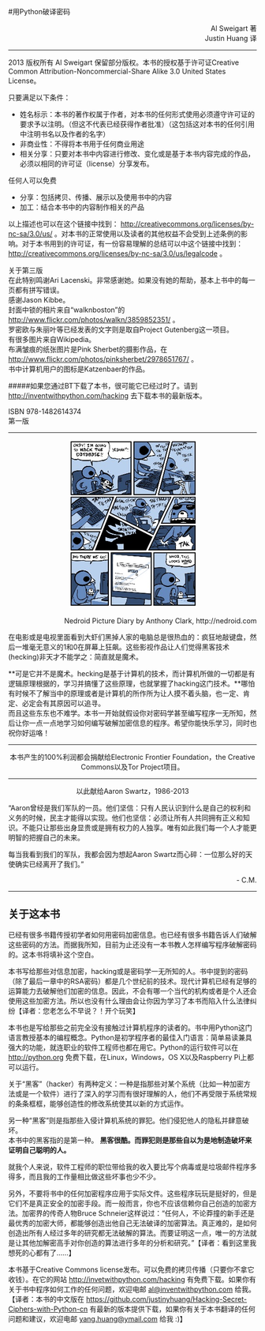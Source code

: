 #用Python破译密码
<div align="right">
Al Sweigart 著
</div>
<div align="right">
Justin Huang 译
</div>

---

2013 版权所有 Al Sweigart 
保留部分版权。本书的授权基于许可证Creative Common Attribution-Noncommercial-Share Alike 3.0 United States License。

只要满足以下条件：   
* 姓名标示：本书的著作权属于作者，对本书的任何形式使用必须遵守许可证的要求予以注明。（但这不代表已经获得作者批准）（这包括这对本书的任何引用中注明书名以及作者的名字）  
* 非商业性：不得将本书用于任何商业用途  
* 相关分享：只要对本书中内容进行修改、变化或是基于本书内容完成的作品，必须以相同的许可证（license）分享发布。

任何人可以免费  
* 分享：包括拷贝、传播、展示以及使用书中的内容  
* 加工：结合本书中的内容制作相关的产品   

以上描述也可以在这个链接中找到： http://creativecommons.org/licenses/by-nc-sa/3.0/us/ 。对本书的正常使用以及读者的其他权益不会受到上述条例的影响。对于本书用到的许可证，有一份容易理解的总结可以中这个链接中找到：http://creativecommons.org/licenses/by-nc-sa/3.0/us/legalcode 。  

关于第三版   
在此特别鸣谢Ari Lacenski。非常感谢她。如果没有她的帮助，基本上书中的每一页都有拼写错误。  
感谢Jason Kibbe。   
封面中锁的相片来自“walknboston”的 http://www.flickr.com/photos/walkn/3859852351/ 。   
罗密欧与朱丽叶等已经发表的文字则是取自Project Gutenberg这一项目。  
有很多图片来自Wikipedia。  
布满皱痕的纸张图片是Pink Sherbet的摄影作品，在 http://www.flickr.com/photos/pinksherbet/2978651767/ 。  
书中计算机用户的图标是Katzenbaer的作品。   

#####如果您通过BT下载了本书，很可能它已经过时了。请到 http://inventwithpython.com/hacking 去下载本书的最新版本。  

ISBN 978-1482614374   
第一版

---

<p align="center"><img src="Images/NedroidPictureDiary.jpg"/></p>

<div align="right">
Nedroid Picture Diary by Anthony Clark, http://nedroid.com
</div>

在电影或是电视里面看到大虾们黑掉人家的电脑总是很热血的：疯狂地敲键盘，然后一堆毫无意义的1和0在屏幕上狂飙。这些影视作品让人们觉得黑客技术(hecking)非天才不能学之：简直就是魔术。   

**可是它并不是魔术。hecking是基于计算机的技术，而计算机所做的一切都是有逻辑原理根据的，学习并搞懂了这些原理，也就掌握了hacking这门技术。**哪怕有时候不了解当中的原理或者是计算机的所作所为让人摸不着头脑，也一定、肯定、必定会有其原因可以追寻。    
而且这些东东也不难学。本书一开始就假设你对密码学甚至编写程序一无所知，然后让你一点一点地学习如何编写破解加密信息的程序。希望你能快乐学习，同时也祝你好运咯！   

---

<div align="center">
本书产生的100%利润都会捐献给Electronic Frontier Foundation，the Creative Commons以及Tor Project项目。
</div>

---

<div align="center">
以此献给Aaron Swartz，1986-2013
</div>

“Aaron曾经是我们军队的一员。他们坚信：只有人民认识到什么是自己的权利和义务的时候，民主才能得以实现。他们也坚信：必须让所有人共同拥有正义和知识。不能只让那些出身显贵或是拥有权力的人独享。唯有如此我们每一个人才能更明智的把握自己的未来。   

每当我看到我们的军队，我都会因为想起Aaron Swartz而心碎：一位那么好的天使确实已经离开了我们。”   

<div align="right">
- C.M.
</div>

---

关于这本书
--

已经有很多书籍传授初学者如何用密码加密信息。也已经有很多书籍告诉人们破解这些密码的方法。而据我所知，目前为止还没有一本书教人怎样编写程序破解密码的。这本书将填补这个空白。   

本书写给那些对信息加密，hacking或是密码学一无所知的人。书中提到的密码（除了最后一章中的RSA密码）都是几个世纪前的技术。现代计算机已经有足够的运算能力去破解他们加密的信息。因此，不会有哪一个当代的机构或者是个人还会使用这些加密方法。所以也没有什么理由会让你因为学习了本书而陷入什么法律纠纷【译者：您老怎么不早说？！开个玩笑】  

本书也是写给那些之前完全没有接触过计算机程序的读者的。书中用Python这门语言教授基本的编程概念。Python是初学程序者的最佳入门语言：简单易读兼具强大的功能，就连职业的软件工程师也都在用它。Python的运行软件可以在 http://python.org 免费下载，在Linux，Windows，OS X以及Raspberry Pi上都可以运行。  

关于“黑客”（hacker）有两种定义：一种是指那些对某个系统（比如一种加密方法或是一个软件）进行了深入的学习而有很好理解的人，他们不再受限于系统常规的条条框框，能够创造性的修改系统使其以新的方式运作。   

另一种“黑客”则是指那些入侵计算机系统的罪犯。他们侵犯他人的隐私并肆意破坏。   
本书中的黑客指的是第一种。 **黑客很酷。而罪犯则是那些自以为是地制造破坏来证明自己聪明的人。**

就我个人来说，软件工程师的职位带给我的收入要比写个病毒或是垃圾邮件程序多得多，而且我的工作量相比做这些坏事也少不少。   

另外，不要将书中的任何加密程序应用于实际文件。这些程序玩玩是挺好的，但是它们不是真正安全的加密手段。而一般而言，你也不应该信赖你自己创造的加密方法。加密界的传奇人物Bruce Schneier这样说过：“任何人，不论莽撞的新手还是最优秀的加密大师，都能够创造出他自己无法破译的加密算法。真正难的，是如何创造出所有人经过多年的研究都无法破解的算法。而要证明这一点，唯一的方法就是让其他加解密高手对你创造的算法进行多年的分析和研究。”【译者：看到这里我想死的心都有了……】  

本书基于Creative Commons license发布。可以免费的拷贝传播（只要你不拿它收钱）。在它的网站 http://invetwithpython.com/hacking 有免费下载。如果你有关于书中程序如何工作的任何问题，欢迎电邮 al@inventwithpython.com 给我。  
【译者：本书的中文版在 https://github.com/justinyhuang/Hacking-Secret-Ciphers-with-Python-cn 有最新的版本提供下载，如果你有关于本书翻译的任何问题和建议，欢迎电邮 yang.huang@ymail.com 给我 :)】


